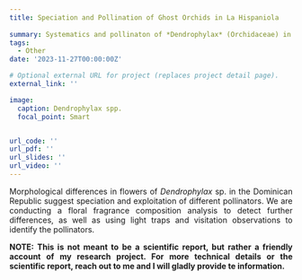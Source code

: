 ```yaml
---
title: Speciation and Pollination of Ghost Orchids in La Hispaniola
 
summary: Systematics and pollinaton of *Dendrophylax* (Orchidaceae) in Hispaniola.
tags:
  - Other
date: '2023-11-27T00:00:00Z'

# Optional external URL for project (replaces project detail page).
external_link: ''

image:
  caption: Dendrophylax spp.  
  focal_point: Smart


url_code: ''
url_pdf: ''
url_slides: ''
url_video: ''
---
```


<p style='text-align: justify;'> Morphological differences in flowers of <em>Dendrophylax</em> sp. in the Dominican Republic suggest speciation and exploitation of different pollinators. We are conducting a floral fragrance composition analysis to detect further differences, as well as using light traps and visitation observations to identify the pollinators.

<p style='text-align: justify;'><strong> NOTE: This is not meant to be a scientific report, but rather a friendly account of my research project. For more technical details or the scientific report, reach out to me and I will gladly provide te information. </strong>
</p>